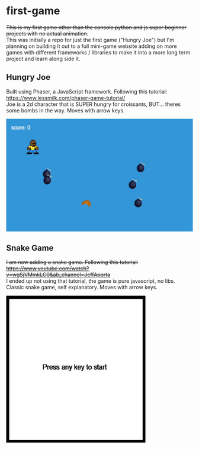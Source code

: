 # first-game
~~This is my first game other than the console python and js super beginner projects with no actual animation.~~ \
This was initially a repo for just the first game ("Hungry Joe") but I'm planning on building it out to a full mini-game website
adding on more games with different frameworks / libraries to make it into a more long term project and learn along side it. 

## Hungry Joe 
Built using Phaser, a JavaScript framework. Following this tutorial: https://www.lessmilk.com/phaser-game-tutorial/ \
Joe is a 2d character that is SUPER hungry for croissants, BUT... theres some bombs in the way. Moves with arrow keys.

![Hungry Joe gif](https://github.com/FerM-boop/first-game/blob/main/assets/hungry_joe.gif)

## Snake Game
~~I am now adding a snake game. Following this tutorial: https://www.youtube.com/watch?v=wgSjVMmkLC0&ab_channel=JeffAporta~~ \
I ended up not using that tutorial, the game is pure javascript, no libs. \
Classic snake game, self explanatory. Moves with arrow keys.

![Snake Game gif](https://github.com/FerM-boop/first-game/blob/main/assets/snake_game.gif)
